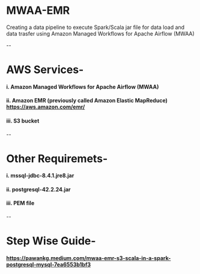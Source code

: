 # MWAA-EMR
Creating a data pipeline to execute Spark/Scala jar file for data load and data trasfer using Amazon Managed Workflows for Apache Airflow (MWAA) 

--

# AWS Services- 

####   i. Amazon Managed Workflows for Apache Airflow (MWAA)
####  ii. Amazon EMR (previously called Amazon Elastic MapReduce) https://aws.amazon.com/emr/
####  iii. S3 bucket 

--

# Other Requiremets-

####  i. mssql-jdbc-8.4.1.jre8.jar
####  ii. postgresql-42.2.24.jar
####  iii. PEM file

-- 

# Step Wise Guide-
#### https://pawankg.medium.com/mwaa-emr-s3-scala-in-a-spark-postgresql-mysql-7ea6553b1bf3
